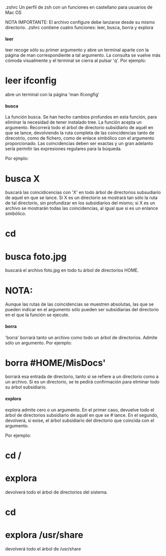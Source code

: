 .zshrc
 Un perfil de zsh con un funciones en castellano para usuarios de Mac OS

NOTA IMPORTANTE: El archivo configure debe lanzarse desde su mismo directorio.
.zshrc contiene cuatro funciones: leer, busca, borra y explora

#### leer

leer recoge sólo su primer argumento y abre un terminal aparte con la página de man correspondiente a tal argumento. La  consulta se vuelve más cómoda visualmente y el terminal se cierra al pulsar 'q'. Por ejemplo:

# leer ifconfig

abre un terminal con la página 'man ifcongfig'

#### busca

La función busca. Se han hecho cambios profundos en esta función, para eliminar la necesidad de tener instalado tree. La función acepta un argumento. Recorrerá todo el árbol de directorio subsidiario de aquél en que se lance, devolviendo la ruta completa de las coincidencias tanto de direcotrio, como de fichero, como de enlace simbólico con el argumento proporcionado. Las coincidencias deben ser exactas y un gran adelanto sería permitir las expresiones regulares para la búqueda.

Por ejmplo: 

# busca X

buscará las coincidicencias con 'X' en todo árbol de directorios subsudiario de aquel en que se lance. Si X es un directorio se mostrará tan sólo la ruta de tal directorio, sin profundizar en los subsidiarios del mismo; si X es un archivo se mostrarán todas las coincidencias, al igual que si es un enlance simbólico.

# cd
# busca foto.jpg 

buscará el archivo foto.jpg en todo tu árbol de directorios HOME.

# NOTA:

Aunque las rutas de las coincidencias se muestren absolutas, las que se pueden indicar en el argumento sólo pueden ser subsidiarias del directorio en el que la función se ejecute.

#### borra

'borra' borrará tanto un archivo como todo un árbol de directorios. Admite sólo un argumento. Por ejemplo:

# borra #HOME/MisDocs' 

borrará esa entrada de directorio, tanto si se refiere a un directorio como a un archivo. Si es un directorio, se te pedirá confirmación para eliminar todo su árbol subsidiario.

#### explora

explora admite cero o un argumento. En el primer caso, devuelve todo el árbol de directorios subsidiario de aquél en que se # lance. En el segundo, devolverá, si exise, el árbol subsidiario del directorio que coincida con el argumento.

Por ejemplo:

# cd /
# explora

devolverá todo el árbol de directorios del sistema.

# cd
# explora /usr/share

devolverá todo el árbol de /usr/share

